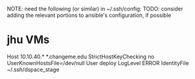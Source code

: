 NOTE: need the following (or similar) in ~/.ssh/config:
TODO: consider adding the relevant portions to ansible's configuration, if possible
# jhu VMs
Host 10.10.40.* *.changeme.edu
        StrictHostKeyChecking no
        UserKnownHostsFile=/dev/null
        User deploy
        LogLevel ERROR
        IdentityFile ~/.ssh/dspace_stage
